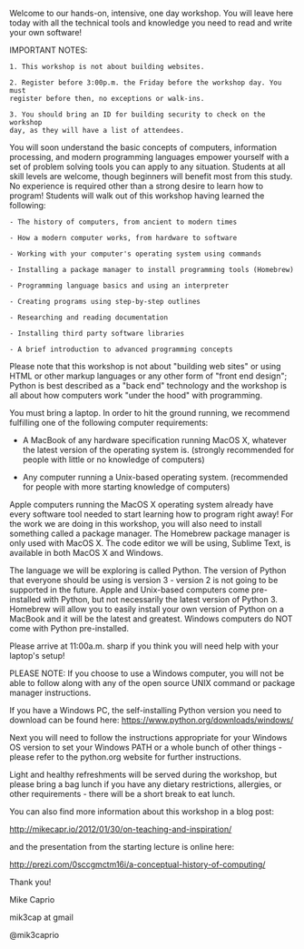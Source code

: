 Welcome to our hands-on, intensive, one day workshop. You will leave here 
today with all the technical tools and knowledge you need to read and write 
your own software!

IMPORTANT NOTES:

    1. This workshop is not about building websites.

    2. Register before 3:00p.m. the Friday before the workshop day. You must 
    register before then, no exceptions or walk-ins.

    3. You should bring an ID for building security to check on the workshop 
    day, as they will have a list of attendees.

You will soon understand the basic concepts of computers, information 
processing, and modern programming languages empower yourself with a set of 
problem solving tools you can apply to any situation. Students at all skill 
levels are welcome, though beginners will benefit most from this study. No 
experience is required other than a strong desire to learn how to program! 
Students will walk out of this workshop having learned the following:

    - The history of computers, from ancient to modern times

    - How a modern computer works, from hardware to software

    - Working with your computer's operating system using commands

    - Installing a package manager to install programming tools (Homebrew)

    - Programming language basics and using an interpreter

    - Creating programs using step-by-step outlines

    - Researching and reading documentation

    - Installing third party software libraries

    - A brief introduction to advanced programming concepts

Please note that this workshop is not about "building web sites" or using HTML 
or other markup languages or any other form of "front end design"; Python is 
best described as a "back end" technology and the workshop is all about how 
computers work "under the hood" with programming.

You must bring a laptop. In order to hit the ground running, we recommend 
fulfilling one of the following computer requirements:
 * A MacBook of any hardware specification running MacOS X, whatever the 
 latest version of the operating system is. (strongly recommended for people 
 with little or no knowledge of computers)

 * Any computer running a Unix-based operating system. (recommended for 
 people with more starting knowledge of computers)

Apple computers running the MacOS X operating system already have every 
software tool needed to start learning how to program right away! For the 
work we are doing in this workshop, you will also need to install something
called a package manager. The Homebrew package manager is only used with
MacOS X. The code editor we will be using, Sublime Text, is available in
both MacOS X and Windows.

The language we will be exploring is called Python. The version of Python
that everyone should be using is version 3 - version 2 is not going to be
supported in the future. Apple and Unix-based computers come pre-installed
with Python, but not necessarily the latest version of Python 3. Homebrew
will allow you to easily install your own version of Python on a MacBook
and it will be the latest and greatest. Windows computers do NOT come with
Python pre-installed.

Please arrive at 11:00a.m. sharp if you think you will need help with your 
laptop's setup!

PLEASE NOTE:  If you choose to use a Windows computer, you will not be able
to follow along with any of the open source UNIX command or package manager
instructions.

If you have a Windows PC, the self-installing Python version you need to
download can be found here:  https://www.python.org/downloads/windows/

Next you will need to follow the instructions appropriate for your Windows
OS version to set your Windows PATH or a whole bunch of other things - please
refer to the python.org website for further instructions.

Light and healthy refreshments will be served during the workshop, but please 
bring a bag lunch if you have any dietary restrictions, allergies, or other 
requirements - there will be a short break to eat lunch.

You can also find more information about this workshop in a blog post:

http://mikecapr.io/2012/01/30/on-teaching-and-inspiration/

and the presentation from the starting lecture is online here:

http://prezi.com/0sccgmctm16i/a-conceptual-history-of-computing/


Thank you!

Mike Caprio

mik3cap at gmail

@mik3caprio
